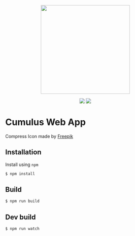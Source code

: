 <p align="center"><img src="https://cumulus-cloud.github.io/assets/img/logo3.png" width="280" /></p>
<p align="center">
  <span><img src="https://cumulus-cloud.github.io/assets/img/logos/react.png"></span>
  <span><img src="https://cumulus-cloud.github.io/assets/img/logos/redux.png"></span>
</p>

# Cumulus Web App

Compress Icon made by [Freepik](http://www.freepik.com)

## Installation
Install using `npm`
```sh
$ npm install
```

## Build
```sh
$ npm run build
```

## Dev build
```sh
$ npm run watch
```
